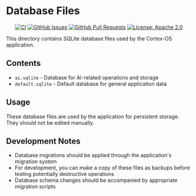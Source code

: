 # Database Files

<div align="center">

[![CI](https://github.com/cortex-os/cortex-os/actions/workflows/ci.yml/badge.svg)](https://github.com/cortex-os/cortex-os/actions/workflows/ci.yml)
[![GitHub Issues](https://img.shields.io/github/issues/cortex-os/cortex-os)](https://github.com/cortex-os/cortex-os/issues)
[![GitHub Pull Requests](https://img.shields.io/github/issues-pr/cortex-os/cortex-os)](https://github.com/cortex-os/cortex-os/pulls)
[![License: Apache 2.0](https://img.shields.io/badge/License-Apache_2.0-blue.svg)](https://opensource.org/licenses/Apache-2.0)

</div>

This directory contains SQLite database files used by the Cortex-OS application.

## Contents

- `ai.sqlite` - Database for AI-related operations and storage
- `default.sqlite` - Default database for general application data

## Usage

These database files are used by the application for persistent storage. They should not be edited manually.

## Development Notes

- Database migrations should be applied through the application's migration system
- For development, you can make a copy of these files as backups before testing potentially destructive operations
- Database schema changes should be accompanied by appropriate migration scripts
